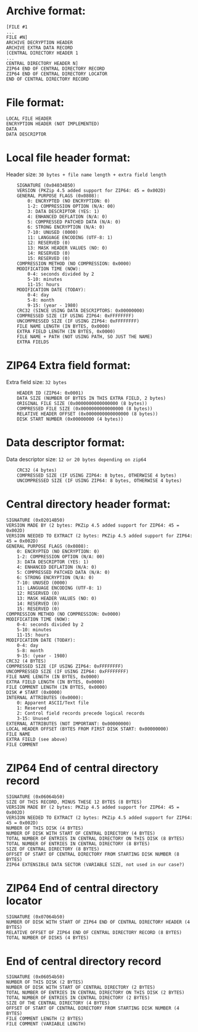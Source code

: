 # Archive format:
    [FILE #1
    ...
    FILE #N]
    ARCHIVE DECRYPTION HEADER
    ARCHIVE EXTRA DATA RECORD
    [CENTRAL DIRECTORY HEADER 1
    ...
    CENTRAL DIRECTORY HEADER N]
    ZIP64 END OF CENTRAL DIRECTORY RECORD
    ZIP64 END OF CENTRAL DIRECTORY LOCATOR
    END OF CENTRAL DIRECTORY RECORD

# File format:
    LOCAL FILE HEADER
    ENCRYPTION HEADER (NOT IMPLEMENTED)
    DATA
    DATA DESCRIPTOR

# Local file header format:
Header size: `30 bytes + file name length + extra field length`
```
    SIGNATURE (0x04034B50)
    VERSION (PKZip 4.5 added support for ZIP64: 45 = 0x002D)
    GENERAL PURPOSE FLAGS (0x0808):
        0: ENCRYPTED (NO ENCRYPTION: 0)
        1-2: COMPRESSION OPTION (N/A: 00)
        3: DATA DESCRIPTOR (YES: 1)
        4: ENHANCED DEFLATION (N/A: 0)
        5: COMPRESSED PATCHED DATA (N/A: 0)
        6: STRONG ENCRYPTION (N/A: 0)
        7-10: UNUSED (0000)
        11: LANGUAGE ENCODING (UTF-8: 1)
        12: RESERVED (0)
        13: MASK HEADER VALUES (NO: 0)
        14: RESERVED (0)
        15: RESERVED (0)
    COMPRESSION METHOD (NO COMPRESSION: 0x0000)
    MODIFICATION TIME (NOW):
        0-4: seconds divided by 2
        5-10: minutes
        11-15: hours
    MODIFICATION DATE (TODAY):
        0-4: day
        5-8: month
        9-15: (year - 1980)
    CRC32 (SINCE USING DATA DESCRIPTORS: 0x00000000)
    COMPRESSED SIZE (IF USING ZIP64: 0xFFFFFFFF)
    UNCOMPRESSED SIZE (IF USING ZIP64: 0xFFFFFFFF)
    FILE NAME LENGTH (IN BYTES, 0x0000)
    EXTRA FIELD LENGTH (IN BYTES, 0x0000)
    FILE NAME + PATH (NOT USING PATH, SO JUST THE NAME)
    EXTRA FIELDS
```

# ZIP64 Extra field format:
Extra field size: `32 bytes`
```
    HEADER ID (ZIP64: 0x0001)
    DATA SIZE (NUMBER OF BYTES IN THIS EXTRA FIELD, 2 bytes)
    ORIGINAL FILE SIZE (0x0000000000000000 (8 bytes))
    COMPRESSED FILE SIZE (0x0000000000000000 (8 bytes))
    RELATIVE HEADER OFFSET (0x0000000000000000 (8 bytes))
    DISK START NUMBER (0x00000000 (4 bytes))
```

# Data descriptor format:
Data descriptor size: `12 or 20 bytes depending on zip64`
```
    CRC32 (4 bytes)
    COMPRESSED SIZE (IF USING ZIP64: 8 bytes, OTHERWISE 4 bytes)
    UNCOMPRESSED SIZE (IF USING ZIP64: 8 bytes, OTHERWISE 4 bytes)
```

# Central directory header format:
    SIGNATURE (0x02014B50)
    VERSION MADE BY (2 bytes: PKZip 4.5 added support for ZIP64: 45 = 0x002D)
    VERSION NEEDED TO EXTRACT (2 bytes: PKZip 4.5 added support for ZIP64: 45 = 0x002D)
    GENERAL PURPOSE FLAGS (0x0808):
        0: ENCRYPTED (NO ENCRYPTION: 0)
        1-2: COMPRESSION OPTION (N/A: 00)
        3: DATA DESCRIPTOR (YES: 1)
        4: ENHANCED DEFLATION (N/A: 0)
        5: COMPRESSED PATCHED DATA (N/A: 0)
        6: STRONG ENCRYPTION (N/A: 0)
        7-10: UNUSED (0000)
        11: LANGUAGE ENCODING (UTF-8: 1)
        12: RESERVED (0)
        13: MASK HEADER VALUES (NO: 0)
        14: RESERVED (0)
        15: RESERVED (0)
    COMPRESSION METHOD (NO COMPRESSION: 0x0000)
    MODIFICATION TIME (NOW):
        0-4: seconds divided by 2
        5-10: minutes
        11-15: hours
    MODIFICATION DATE (TODAY):
        0-4: day
        5-8: month
        9-15: (year - 1980)
    CRC32 (4 BYTES)
    COMPRESSED SIZE (IF USING ZIP64: 0xFFFFFFFF)
    UNCOMPRESSED SIZE (IF USING ZIP64: 0xFFFFFFFF)
    FILE NAME LENGTH (IN BYTES, 0x0000)
    EXTRA FIELD LENGTH (IN BYTES, 0x0000)
    FILE COMMENT LENGTH (IN BYTES, 0x0000)
    DISK # START (0x0000)
    INTERNAL ATTRIBUTES (0x0000):
        0: Apparent ASCII/Text file
        1: Reserved
        2: Control field records precede logical records
        3-15: Unused
    EXTERNAL ATTRIBUTES (NOT IMPORTANT: 0x00000000)
    LOCAL HEADER OFFSET (BYTES FROM FIRST DISK START: 0x00000000)
    FILE NAME
    EXTRA FIELD (see above)
    FILE COMMENT

# ZIP64 End of central directory record
    SIGNATURE (0x06064b50)
    SIZE OF THIS RECORD, MINUS THESE 12 BYTES (8 BYTES)
    VERSION MADE BY (2 bytes: PKZip 4.5 added support for ZIP64: 45 = 0x002D)
    VERSION NEEDED TO EXTRACT (2 bytes: PKZip 4.5 added support for ZIP64: 45 = 0x002D)
    NUMBER OF THIS DISK (4 BYTES)
    NUMBER OF DISK WITH START OF CENTRAL DIRECTORY (4 BYTES)
    TOTAL NUMBER OF ENTRIES IN CENTRAL DIRECTORY ON THIS DISK (8 BYTES)
    TOTAL NUMBER OF ENTRIES IN CENTRAL DIRECTORY (8 BYTES)
    SIZE OF CENTRAL DIRECTORY (8 BYTES)
    OFFSET OF START OF CENTRAL DIRECTORY FROM STARTING DISK NUMBER (8 BYTES)
    ZIP64 EXTENSIBLE DATA SECTOR (VARIABLE SIZE, not used in our case?)

# ZIP64 End of central directory locator
    SIGNATURE (0x07064b50)
    NUMBER OF DISK WITH START OF ZIP64 END OF CENTRAL DIRECTORY HEADER (4 BYTES)
    RELATIVE OFFSET OF ZIP64 END OF CENTRAL DIRECTORY RECORD (8 BYTES)
    TOTAL NUMBER OF DISKS (4 BYTES)

# End of central directory record
    SIGNATURE (0x06054b50)
    NUMBER OF THIS DISK (2 BYTES)
    NUMBER OF DISK WITH START OF CENTRAL DIRECTORY (2 BYTES)
    TOTAL NUMBER OF ENTRIES IN CENTRAL DIRECTORY ON THIS DISK (2 BYTES)
    TOTAL NUMBER OF ENTRIES IN CENTRAL DIRECTORY (2 BYTES)
    SIZE OF THE CENTRAL DIRECTORY (4 BYTES)
    OFFSET OF START OF CENTRAL DIRECTORY FROM STARTING DISK NUMBER (4 BYTES)
    FILE COMMENT LENGTH (2 BYTES)
    FILE COMMENT (VARIABLE LENGTH)